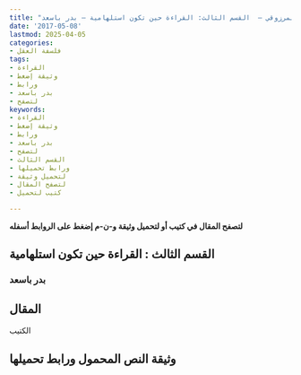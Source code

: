 ```yaml
---
title: "الهروب من الايديولوجيا : مدخل إلى فكر أبي يعرب المرزوقي – الجزء الرابع: منهجية أبي يعرب المرزوقي –  القسم الثالث: القراءة حين تكون استلهامية – بدر باسعد"
date: '2017-05-08'
lastmod: 2025-04-05
categories:
- فلسفة العقل
tags:
- القراءة
- وثيقة إضغط
- ورابط
- بدر باسعد
- لتصفح
keywords:
- القراءة
- وثيقة إضغط
- ورابط
- بدر باسعد
- لتصفح
- القسم الثالث
- ورابط تحميلها
- لتحميل وثيقة
- لتصفح المقال
- كتيب لتحميل

---
```

**لتصفح المقال في كتيب أو لتحميل وثيقة و-ن-م إضغط على الروابط أسفله**

## **القسم الثالث : القراءة حين تكون استلهامية**

### بدر باسعد

## المقال

الكتيب

## وثيقة النص المحمول ورابط تحميلها

###
